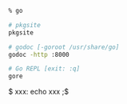 ```sh
% go

# pkgsite
pkgsite

# godoc [-goroot /usr/share/go]
godoc -http :8000

# Go REPL [exit: :q]
gore
```

$ xxx: echo xxx
;$
